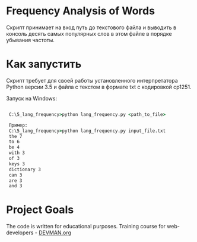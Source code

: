 # Frequency Analysis of Words

Скрипт принимает на вход путь до текстового файла и выводить в консоль десять самых
популярных слов в этом файле в порядке убывания частоты.


# Как запустить

Скрипт требует для своей работы установленного интерпретатора Python версии 3.5
и файла с текстом в формате txt с кодировкой cp1251. 

Запуск на Windows:

```cmd

 C:\5_lang_frequency>python lang_frequency.py <path_to_file>

 Пример:
 C:\5_lang_frequency>python lang_frequency.py input_file.txt
 the 7
 to 6
 be 4
 with 3
 of 3
 keys 3
 dictionary 3
 can 3
 are 3
 and 3

```


# Project Goals

The code is written for educational purposes. Training course for web-developers - [DEVMAN.org](https://devman.org)
